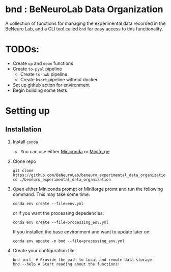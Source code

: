 # bnd : BeNeuroLab Data Organization

A collection of functions for managing the experimental data recorded in the 
BeNeuro Lab, and a CLI tool called `bnd` for easy access to this functionality.

# TODOs:
   - Create `up` and `down` functions
   - Create `to-pyal` pipeline
     - Create `to-nwb` pipeline
     - Create `ksort` pipeline without docker
   - Set up github action for environment
   - Begin building some tests


# Setting up
## Installation

1. Install `conda`
   - You can use either [Miniconda](https://docs.anaconda.com/miniconda/install/#quick-command-line-install) or [Miniforge](https://github.com/conda-forge/miniforge)
2. Clone repo
   ```shell
   git clone https://github.com/BeNeuroLab/beneuro_experimental_data_organization.git
   cd ./beneuro_experimental_data_organization
   ```
3. Open either Miniconda prompt or Miniforge promt and run the following command. This 
   may take some time: 
   ```shell
   conda env create --file=env.yml
   ```
   or if you want the processing depedencies:
   ```shell
   conda env create --file=processing_env.yml
   ```

   If you installed the base environment and want to update later on:
   ```shell
   conda env update -n bnd --file=processing_env.yml
   ```
4. Create your configuration file:
   ```shell
   bnd init  # Provide the path to local and remote data storage
   bnd --help # Start reading about the functions!